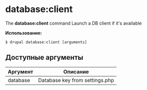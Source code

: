 # database:client
The **database:client** command Launch a DB client if it's available

**Использование:**
```
$ drupal database:client [arguments] 
```

## Доступные аргументы
Аргумент | Описание
---------|-------------
database | Database key from settings.php
